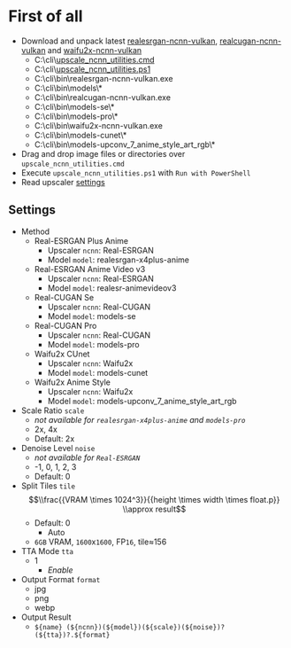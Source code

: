 # First of all

- Download and unpack latest [realesrgan-ncnn-vulkan](https://github.com/xinntao/Real-ESRGAN/releases), [realcugan-ncnn-vulkan](https://github.com/nihui/realcugan-ncnn-vulkan/releases) and [waifu2x-ncnn-vulkan](https://github.com/nihui/waifu2x-ncnn-vulkan/releases)
    - C:\cli\\[upscale_ncnn_utilities.cmd](https://raw.githubusercontent.com/jc3213/batchscript/main/upscale/upscale_ncnn_utilities.cmd)
    - C:\cli\\[upscale_ncnn_utilities.ps1](https://raw.githubusercontent.com/jc3213/batchscript/main/upscale/upscale_ncnn_utilities.ps1)
    - C:\cli\bin\realesrgan-ncnn-vulkan.exe
    - C:\cli\bin\models\\\*
    - C:\cli\bin\realcugan-ncnn-vulkan.exe
    - C:\cli\bin\models-se\\*
    - C:\cli\bin\models-pro\\*
    - C:\cli\bin\waifu2x-ncnn-vulkan.exe
    - C:\cli\bin\models-cunet\\*
    - C:\cli\bin\models-upconv_7_anime_style_art_rgb\\*
- Drag and drop image files or directories over `upscale_ncnn_utilities.cmd`
- Execute `upscale_ncnn_utilities.ps1` with `Run with PowerShell`
- Read upscaler [settings](#Settings)

## Settings
- Method
    - Real-ESRGAN Plus Anime
        - Upscaler `ncnn`: Real-ESRGAN
        - Model `model`: realesrgan-x4plus-anime
    - Real-ESRGAN Anime Video v3
        - Upscaler `ncnn`: Real-ESRGAN
        - Model `model`: realesr-animevideov3
    - Real-CUGAN Se
        - Upscaler `ncnn`: Real-CUGAN
        - Model `model`: models-se
    - Real-CUGAN Pro
        - Upscaler `ncnn`: Real-CUGAN
        - Model `model`: models-pro
    - Waifu2x CUnet
        - Upscaler `ncnn`: Waifu2x
        - Model `model`: models-cunet
    - Waifu2x Anime Style
        - Upscaler `ncnn`: Waifu2x
        - Model `model`: models-upconv_7_anime_style_art_rgb
- Scale Ratio `scale`
    - *not available for `realesrgan-x4plus-anime` and `models-pro`*
    - 2x, 4x
    - Default: 2x
- Denoise Level `noise`
    - *not available for `Real-ESRGAN`*
    - -1, 0, 1, 2, 3
    - Default: 0
- Split Tiles `tile`
$$\\frac{{VRAM \times 1024^3}}{{height \times width \times float.p}} \\approx result$$
    - Default: 0
        - Auto
    - `6GB` VRAM, `1600`x`1600`, FP`16`, tile≈156
- TTA Mode `tta`
    - 1
        - *Enable*
- Output Format `format`
    - jpg
    - png
    - webp
- Output Result
    - `${name} (${ncnn})(${model})(${scale})(${noise})?(${tta})?.${format}`
